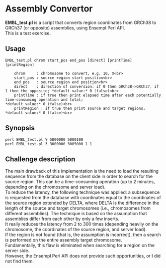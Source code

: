# Assembly Convertor
**EMBL_test.pl** is a script that converts region coordinates from GRCh38 to GRCh37 (or opposite) assemblies, using Ensempl Perl API.<br>
This is a test exercise.<br>

## Usage
```
EMBL_test.pl chrom start_pos end_pos [direct] [printTime] [printRegion]

	chrom     : chromosome to convert, e.g. 10, X<br>
	start_pos : source region start position<br>
	end_pos   : source region end position<br>
	direct    : direction of conversion: if 0 then GRCh38->GRCh37, if 1 then the opposite; *default value:* 0 (false)<br>
	printTime : if true then print elapsed time after each potentially time-consuming operation and total; 
*default value:* 0 (false)<br>
	printRegion	: if true then print source and target regions; *default value:* 0 (false)<br>
```

## Synopsis
`perl EMBL_test.pl Y 5000000 5000100`<br>
`perl EMBL_test.pl 3 3000000 3005000 1 1`<br>

## Challenge description
The main drawback of this implementation is the need to load the resulting sequence from the database on the client side in order to search for the source region. 
This can be a time-consuming operation (up to 2 minutes, depending on the chromosome and server load).<br>
To reduce the latency, the following technique was applied: a subsequence is requested from the database 
with coordinates equal to the coordinates of the source region extended by DELTA, 
where DELTA is the difference in the length of the source and target chromosomes (i.e., chromosomes from different assemblies). 
The technique is based on the assumption that assemblies differ from each other by only a few inserts.<br>
It really reduces the latency from 2 to 300 times (depending heavily on the chromosome, the coordinates of the source region, and server load).<br>
If the region is not found (that is, the assumption is incorrect), then a search is performed on the entire assembly target chromosome.<br>
Fundamentally, this flaw is eliminated when searching for a region on the server side.<br>
However, the Ensempl Perl API does not provide such opportunities, or I did not find them.
